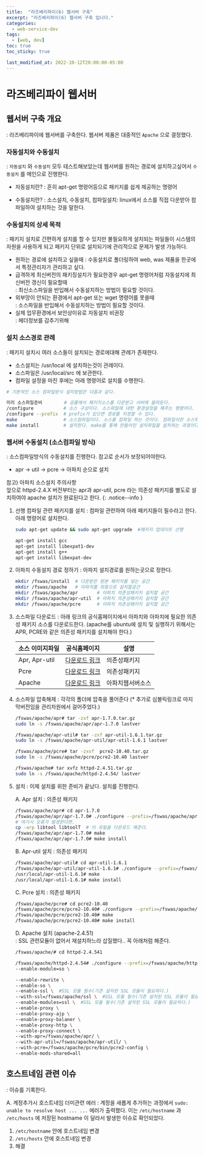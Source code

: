 ```yaml
---
title:  "라즈베리파이(6) 웹서버 구축"
excerpt: "라즈베리파이(6) 웹서버 구축 입니다."
categories:
  - web-service-dev
tags:
  - [web, dev]
toc: true
toc_sticky: true

last_modified_at: 2022-10-12T20:00:00-05:00
---
```


# 라즈베리파이 웹서버
## 웹서버 구축 개요
  : 라즈베리파이에 웹서버를 구축한다. 웹서버 제품은 대중적인 `Apache` 으로 결정했다.

### 자동설치와 수동설치
  : `자동설치` 와 `수동설치` 모두 테스트해보았는데 웹서버를 원하는 경로에 설치하고싶어서 `수동설치` 를 메인으로 진행한다.

  - 자동설치란?
    : 흔히 apt-get 명령어등으로 패키지를 쉽게 제공하는 명령어

  - 수동설치란?
    : 소스설치, 수동설치, 컴파일설치: linux에서 소스를 직접 다운받아 컴파일하여 설치하는 것을 말한다.

### 수동설치의 상세 목적  
  : 패키지 설치로 간편하게 설치를 할 수 있지만 불필요하게 설치되는 파일들이 시스템의 자원을 사용하게 되고 패키지 단위로 설치되기에 관리적으로 문제가 발생 가능하다.

  - 원하는 경로에 설치하고 싶을때
    : 수동설치로 폴더링하여 web, was 제품을 한곳에서 특정관리자가 관리하고 싶다.
  - 급격하게 최신버전의 패키징설치가 필요한경우 apt-get 명령어처럼 자동설치에 최신버전 갱신이 필요할때  
    : 최신소스파일을 반입해서 수동설치하는 방법이 필요할 것이다.
  - 외부망이 안되는 환경에서 apt-get 또는 wget 명령어를 못쓸때  
    : 소스파일을 반입해서 수동설치하는 방법이 필요할 것이다. 
  - 실제 업무환경에서 보안상이유로 자동설치 비권장  
    : 헤더정보를 감추기위해

### 설치 소스경로 관례  
  : 패키지 설치시 여러 소스들이 설치되는 경로에대해 관례가 존재한다.

  - 소스설치는 /usr/local 에 설치하는것이 관례이다.  
  - 소스파일은 /usr/local/src 에 보관한다.  
  - 컴파일 설정을 마친 후에는 아래 명령어로 설치를 수행한다.  

  ```bash
  # 기본적인 소스 컴파일방식 설치방법은 다음과 같다.

  미리 소스파일준비        # 공홈에서 패키지소스를 다운받고 서버에 올려둔다.
  /configure           # 소스 구성이다. 소스파일에 대한 환경설정을 해주는 명령어다. (뒤에 옵션을 넣음) 서버환경에 맞추어 makefile을 생성해주는 과정이다.
  /configure --prefix  # prefix가 있으면 경로를 지정할 수 있다.
  make                 # 소스컴파일이다. 소스를 컴파일 하는 것이다. 컴파일이란 소스파일을 사용자가 실행 가능한 파일로 만들어 주는 과정을 말한다.
  make install         # 설치한다. make를 통해 만들어진 설치파일을 설치하는 과정이다. 한마디로 build된 프로그램을 실행할 수 있게 파일들을 알맞은 위치에다가 복사를 한다.
  
  ```

### 웹서버 수동설치 (소스컴파일 방식)
  : 소스컴파일방식의 수동설치를 진행한다. 참고로 순서가 보장되어야한다.

* apr -> util -> pcre -> 아파치 순으로 설치  

참고) 아파치 소스설치 주의사항  
앞으로 httpd-2.4.X 버전부터는 apr과 apr-util, pcre 라는 의존성 패키지를 별도로 설치하여야 apache 설치가 완료된다고 한다.
{: .notice--info }
  

1. 선행 컴파일 관련 패키지를 설치
  : 컴파일 관련하여 아래 패키지들이 필수라고 한다. 아래 명령어로 설치한다.

    ```bash
    sudo apt-get update && sudo apt-get upgrade  #패키지 업데이트 선행

    apt-get install gcc
    apt-get install libexpat1-dev
    apt-get install g++
    apt-get install libexpat-dev

    ```

2. 아파치 수동설치 경로 정하기
  : 아파치 설치경로를 원하는곳으로 정한다.

    ```bash 
    mkdir /fswas/install  # 다운받은 원본 패키지를 넣는 공간
    mkdir /fswas/apache   # 아파치를 최종으로 설치할공간
    mkdir /fswas/apache/apr       # 아파치 의존성패키지 설치할 공간
    mkdir /fswas/apache/apr-util  # 아파치 의존성패키지 설치할 공간
    mkdir /fswas/apache/pcre      # 아파치 의존성패키지 설치할 공간

    ```

3. 소스파일 다운로드
  : 아래 링크의 공식홈페이지에서 아파치와 아파치에 필요한 의존성 패키지 소스를 다운로드한다. (apache를 ubuntu에 설치 및 실행하기 위해서는 APR, PCRE와 같은 의존성 패키지를 설치해야 한다.) 

    |소스 이미지파일|공식홈페이지|설명|
    |------|---|---|
    |Apr, Apr-util|[다운로드 링크](https://apr.apache.org)|의존성패키지|
    |Pcre|[다운로드 링크](http://www.pcre.org)|의존성패키지|
    |Apache|[다운로드 링크](http://www.apache.org/dyn/closer.cgi)|아파치웹서버소스|


4. 소스파일 압축해제
  : 각각의 폴더에 압축을 풀어준다 (* 추가로 심볼릭링크로 마지막버전임을 관리차원에서 걸어주었다.)

    ```bash 
    /fswas/apache/apr# tar -zxf apr-1.7.0.tar.gz
    sudo ln -s /fswas/apache/apr/apr-1.7.0 lastver

    /fswas/apache/apr-util# tar -zxf apr-util-1.6.1.tar.gz
    sudo ln -s /fswas/apache/apr-util/apr-util-1.6.1 lastver

    /fswas/apache/pcre# tar -zxvf  pcre2-10.40.tar.gz
    sudo ln -s /fswas/apache/pcre/pcre2-10.40 lastver

    /fswas/apache# tar xvfz httpd-2.4.51.tar.gz
    sudo ln -s /fswas/apache/httpd-2.4.54/ lastver

    ```

5. 설치
  : 이제 설치를 위한 준비가 끝났다. 설치를 진행한다.

    A. Apr 설치
    : 의존성 패키지

      ```bash
      /fswas/apache/apr# cd apr-1.7.0
      /fswas/apache/apr/apr-1.7.0# ./configure --prefix=/fswas/apache/apr/
      # 여기서 오류가 발생한다면.
      cp -arp libtool libtoolT  # 이 유틸을 다운로드 해준다.
      /fswas/apache/apr/apr-1.7.0# make
      /fswas/apache/apr/apr-1.7.0# make install
  
      ```

    B. Apr-util 설치
     : 의존성 패키지

      ```bash
      /fswas/apache/apr-util# cd apr-util-1.6.1
      /fswas/apache/apr-util/apr-util-1.6.1# ./configure --prefix=/fswas/apache/apr-util/ --with-apr=/fswas/apache/apr/
      /usr/local/apr-util-1.6.1# make
      /usr/local/apr-util-1.6.1# make install
    
      ```

    C. Pcre 설치
    : 의존성 패키지

      ```bash
      /fswas/apache/pcre# cd pcre2-10.40
      /fswas/apache/pcre/pcre2-10.40# ./configure --prefix=/fswas/apache/pcre/
      /fswas/apache/pcre/pcre2-10.40# make
      /fswas/apache/pcre/pcre2-10.40# make install
  
      ```

    D. Apache 설치 (apache-2.4.51)  
    : SSL 관련모듈이 없어서 재설치하느라 삽질했다.. 꼭 아래처럼 해준다.
  
      ```bash
      /fswas/apache/# cd httpd-2.4.541
  
      /fswas/apache/httpd-2.4.54# ./configure --prefix=/fswas/apache/httpd \
      --enable-module=so \
  
      --enable-rewrite \
      --enable-so \  
      --enable-ssl \  #SSL 모듈 필수(기존 설치된 SSL 모듈이 필요하다.)
      --with-ssl=/fswas/apache/ssl \  #SSL 모듈 필수(기존 설치된 SSL 모듈이 필요하다.)
      --enable-modules=ssl \  #SSL 모듈 필수(기존 설치된 SSL 모듈이 필요하다.)
      --enable-proxy \
      --enable-proxy-ajp \
      --enable-proxy-balaner \
      --enable-proxy-http \
      --enable-proxy-connect \
      --with-apr=/fswas/apache/apr/ \
      --with-apr-util=/fswas/apache/apr-util/ \
      --with-pcre=/fswas/apache/pcre/bin/pcre2-config \
      --enable-mods-shared=all
  
      ```

## 호스트네임 관련 이슈
  : 이슈를 기록한다.

A. 계정추가시 호스트네임 더미관련 에러
  : 계정을 새롭게 추가하는 과정에서 `sudo: unable to resolve host ... ...` 에러가 출력했다. 이는 `/etc/hostname` 과 `/etc/hosts` 에 저장된 hostname 이 달라서 발생한 이슈로 확인되었다.
  
  1. `/etc/hostname` 안에 호스트네임 변경
  2. `/etc/hosts` 안에 호스트네임 변경
  3. 해결
